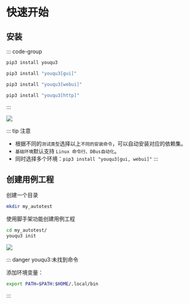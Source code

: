 # 快速开始

## 安装

::: code-group

```bash [基础环境]
pip3 install youqu3
```

```bash [gui]
pip3 install "youqu3[gui]"
```

```bash [webui]
pip3 install "youqu3[webui]"
```

```bash [http]
pip3 install "youqu3[http]"
```

:::

![](/install.gif)

::: tip 注意
- 根据不同的`测试类型`选择以上`不同的安装命令`，可以自动安装对应的依赖集。
- `基础环境`默认支持 `Linux 命令行、DBus自动化`。
- 同时选择多个环境：`pip3 install "youqu3[gui, webui]"`
:::


## 创建用例工程

创建一个目录


```bash
mkdir my_autotest
```

使用脚手架功能创建用例工程

```bash
cd my_autotest/
youqu3 init
```

![](/init.gif)

::: danger youqu3:未找到命令

添加环境变量：

```bash
export PATH=$PATH:$HOME/.local/bin
```

:::
